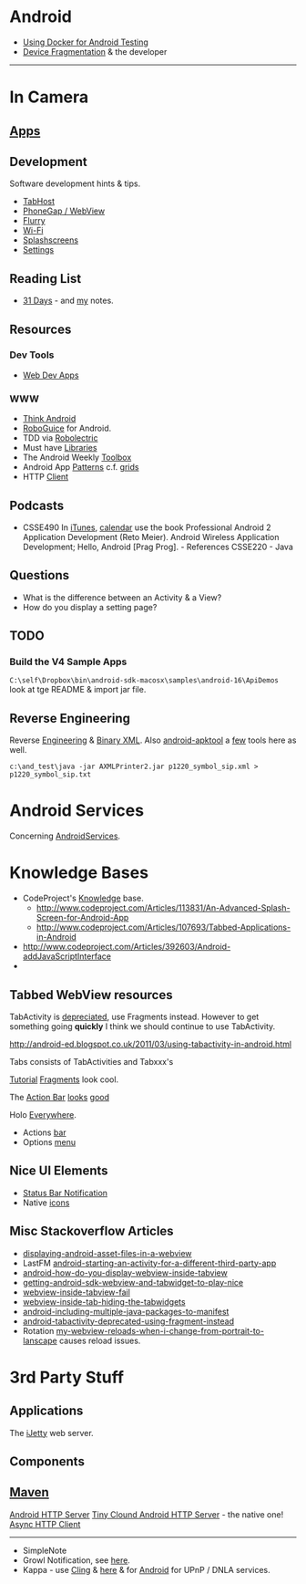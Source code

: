 # Android

 * [Using Docker for Android Testing](./docker.android.md)
 * [Device Fragmentation](./android.fragmentation.md) & the developer
----

# In Camera

## [Apps](./android_apps.md)

## Development

Software development hints & tips.

* [TabHost](android_tabhost.markdown)
* [PhoneGap / WebView](android_webview_phonegap.markdown)
* [Flurry](android_flurry.markdown)
* [Wi-Fi](android_wifi.markdown)
* [Splashscreens](android_splashscreen.markdown)
* [Settings](android_settings.markdown)

## Reading List

* [31 Days](http://chrisrisner.com/31-Days-of-Android) - and [my](android_31_days_notes.markdown) notes.

## Resources

### Dev Tools

 * [Web Dev Apps](http://www.sitepoint.com/free-android-web-development-apps/)

### WWW

* [Think Android](http://thinkandroid.wordpress.com)
* [RoboGuice](http://code.google.com/p/roboguice/) for Android.
* TDD via [Robolectric](http://pivotal.github.com/robolectric/)
* Must have [Libraries](https://www.virag.si/2012/06/must-have-libraries-in-modern-android-developer-toolbox/)
* The Android Weekly [Toolbox](http://androidweekly.net/toolbox)
* Android App [Patterns](http://www.android-app-patterns.com/) c.f. [grids](http://www.android-app-patterns.com/category/grid)
* HTTP [Client](http://turbomanage.wordpress.com/category/android/)

## Podcasts

* CSSE490 In [iTunes](http://itunes.apple.com/gb/podcast/csse490-android-development/id409819366), [calendar](https://docs.google.com/document/edit?id=1BVrqUPsvlq8Ww-HhVD3g1OVc32M6E7xDk3vLP3wJbAo&pli=1) use the book Professional Android 2 Application Development (Reto Meier). Android Wireless Application Development; Hello, Android [Prag Prog]. - References CSSE220 - Java

## Questions

* What is the difference between an Activity & a View?
* How do you display a setting page?

## TODO

### Build the V4 Sample Apps

`C:\self\Dropbox\bin\android-sdk-macosx\samples\android-16\ApiDemos` look at tge README & import jar file.

## Reverse Engineering

Reverse [Engineering](http://code.google.com/p/androguard/) & [Binary XML](http://androguard.blogspot.com/2011/03/androids-binary-xml.html).
Also [android-apktool](http://code.google.com/p/android-apktool/)
a [few](http://code.google.com/p/android-random/) tools here as well.

`c:\and_test\java -jar AXMLPrinter2.jar p1220_symbol_sip.xml > p1220_symbol_sip.txt`

# Android Services

Concerning [AndroidServices](http://www.vogella.com/articles/AndroidServices/article.html).

# Knowledge Bases

* CodeProject's [Knowledge](http://www.codeproject.com/KB/android/) base.
  * http://www.codeproject.com/Articles/113831/An-Advanced-Splash-Screen-for-Android-App
  * http://www.codeproject.com/Articles/107693/Tabbed-Applications-in-Android 
 * http://www.codeproject.com/Articles/392603/Android-addJavaScriptInterface
 * 

## Tabbed WebView resources

TabActivity is [depreciated](http://developer.android.com/reference/android/app/TabActivity.html), use Fragments instead.
However to get something going **quickly** I think we should continue to use TabActivity.

http://android-ed.blogspot.co.uk/2011/03/using-tabactivity-in-android.html


Tabs consists of TabActivities and Tabxxx's

[Tutorial](http://www.codeproject.com/Articles/107693/Tabbed-Applications-in-Android)
[Fragments](http://developer.android.com/reference/android/app/Fragment.html) look cool.


The [Action Bar](http://www.androidpatterns.com/uap_pattern/action-bar) [looks](https://github.com/johannilsson/android-actionbar) [good](http://developer.android.com/tools/samples/index.html)

Holo [Everywhere](http://android-developers.blogspot.co.uk/2012/01/holo-everywhere.html).


* Actions [bar](http://developer.android.com/guide/topics/ui/actionbar.html)
* Options [menu](http://developer.android.com/guide/topics/ui/menus.html#options-menu)

## Nice UI Elements

* [Status Bar Notification](http://android-coding.blogspot.co.uk/2010/12/status-bar-notification.html)
* Native [icons](http://www.yay.se/resources/android-native-icons)

## Misc Stackoverflow Articles

* [displaying-android-asset-files-in-a-webview](http://stackoverflow.com/questions/5320288/)
* LastFM [android-starting-an-activity-for-a-different-third-party-app](http://stackoverflow.com/questions/3518407/)
* [android-how-do-you-display-webview-inside-tabview](http://stackoverflow.com/questions/4160199/)
* [getting-android-sdk-webview-and-tabwidget-to-play-nice](http://stackoverflow.com/questions/1433880/)
* [webview-inside-tabview-fail](http://stackoverflow.com/questions/3591189/)
* [webview-inside-tab-hiding-the-tabwidgets](http://stackoverflow.com/questions/2717750/)
* [android-including-multiple-java-packages-to-manifest](http://stackoverflow.com/questions/3935443/)
* [android-tabactivity-deprecated-using-fragment-instead](http://stackoverflow.com/questions/9062611/)
* Rotation [my-webview-reloads-when-i-change-from-portrait-to-lanscape](http://stackoverflow.com/questions/5628924/) causes reload issues.

# 3rd Party Stuff

## Applications

The [iJetty](http://code.google.com/p/i-jetty/downloads/list) web server.

## Components

## [Maven](http://blog.stylingandroid.com/archives/1067#)

[Android HTTP Server](http://code.google.com/p/android-http-server/)
[Tiny Clound Android HTTP Server](http://www.ibm.com/developerworks/opensource/library/os-tinycloud/index.html) - the native one!
[Async HTTP Client](http://loopj.com/android-async-http/)

----


+ SimpleNote
+ Growl Notification, see [here](http://growl.info/documentation/developer/).
+ Kappa - use [Cling](http://teleal.org/weblog/) & [here](http://teleal.org/projects/cling/) 
& for [Android](http://teleal.org/projects/cling/core/manual/cling-core-manual.html#chapter.Android) for UPnP / DNLA services.


